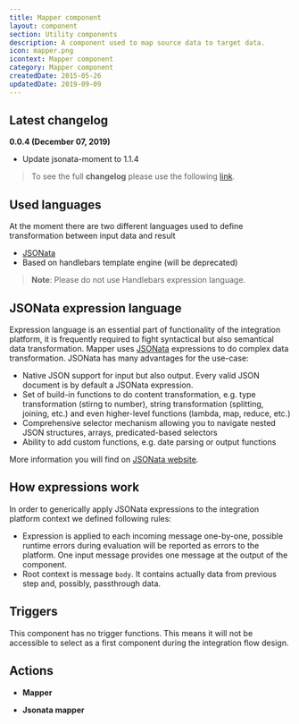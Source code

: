 ```yaml
---
title: Mapper component
layout: component
section: Utility components
description: A component used to map source data to target data.
icon: mapper.png
icontext: Mapper component
category: Mapper component
createdDate: 2015-05-26
updatedDate: 2019-09-09
---
```


## Latest changelog

**0.0.4 (December 07, 2019)**

* Update jsonata-moment to 1.1.4

> To see the full **changelog** please use the following [link](/components/mapper/changelog).

## Used languages

At the moment there are two different languages used to define transformation between input data and result
- [JSONata](http://jsonata.org)
- Based on handlebars template engine (will be deprecated)
> **Note**: Please do not use Handlebars expression language.


## JSONata expression language

Expression language is an essential part of functionality of the integration platform, it is frequently required to fight
syntactical but also semantical data transformation. Mapper uses [JSONata](http://jsonata.org) expressions to do
complex data transformation. JSONata has many advantages for the use-case:

 - Native JSON support for input but also output. Every valid JSON document is by default a JSONata expression.
 - Set of build-in functions to do content transformation, e.g. type transformation (stirng to number), string transformation
 (splitting, joining, etc.) and even higher-level functions (lambda, map, reduce, etc.)
 - Comprehensive selector mechanism allowing you to navigate nested JSON structures, arrays, predicated-based selectors
 - Ability to add custom functions, e.g. date parsing or output functions

More information you will find on [JSONata website](http://jsonata.org).

## How expressions work

In order to generically apply JSONata expressions to the integration platform context we defined following rules:
- Expression is applied to each incoming message one-by-one, possible runtime errors during evaluation will be reported as
errors to the platform. One input message provides one message at the output of the component.
- Root context is message ``body``. It contains actually data from previous step and, possibly, passthrough data.

## Triggers

This component has no trigger functions. This means it will not be accessible to
select as a first component during the integration flow design.

## Actions

  * **Mapper**

  * **Jsonata mapper**
